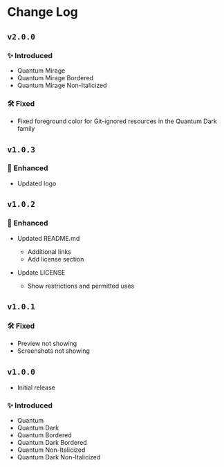 # Change Log

## `v2.0.0`

### ✨ Introduced

- Quantum Mirage
- Quantum Mirage Bordered
- Quantum Mirage Non-Italicized

### 🛠️ Fixed

- Fixed foreground color for Git-ignored resources in the Quantum Dark family

## `v1.0.3`

### 🚀 Enhanced

- Updated logo

## `v1.0.2`

### 🚀 Enhanced

- Updated README.md

  - Additional links
  - Add license section

- Update LICENSE

  - Show restrictions and permitted uses

## `v1.0.1`

### 🛠️ Fixed

- Preview not showing
- Screenshots not showing

## `v1.0.0`

- Initial release

### ✨ Introduced

- Quantum
- Quantum Dark
- Quantum Bordered
- Quantum Dark Bordered
- Quantum Non-Italicized
- Quantum Dark Non-Italicized
